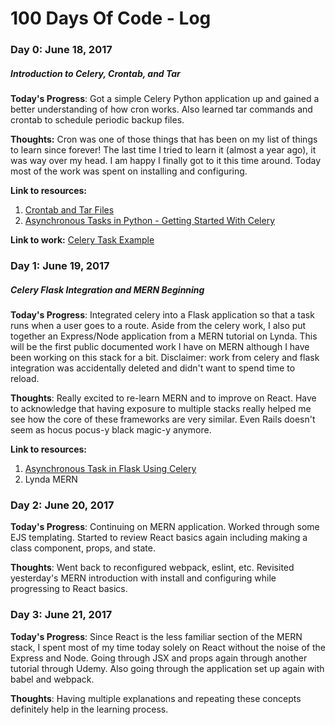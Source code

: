 # 100 Days Of Code - Log

### Day 0: June 18, 2017
##### Introduction to Celery, Crontab, and Tar

**Today's Progress**: Got a simple Celery Python application up and gained a better understanding of how cron works. Also learned tar commands and crontab to schedule periodic backup files.

**Thoughts:** Cron was one of those things that has been on my list of things to learn since forever! The last time I tried to learn it (almost a year ago), it was way over my head. I am happy I finally got to it this time around. Today most of the work was spent on installing and configuring.

**Link to resources:**
1. [Crontab and Tar Files](https://www.youtube.com/watch?v=hGqjM9Wz-pU)
2. [Asynchronous Tasks in Python - Getting Started With Celery](https://www.youtube.com/watch?v=fg-JfZBetpM)

**Link to work:** [Celery Task Example](https://github.com/lingsitu1290/100-days-of-code/tree/master/Day-0-Intro-to-Celery)

### Day 1: June 19, 2017
##### Celery Flask Integration and MERN Beginning

**Today's Progress**: Integrated celery into a Flask application so that a task runs when a user goes to a route. Aside from the celery work, I also put together an Express/Node application from a MERN tutorial on Lynda. This will be the first public documented work I have on MERN although I have been working on this stack for a bit. Disclaimer: work from celery and flask integration was accidentally deleted and didn't want to spend time to reload.

**Thoughts**: Really excited to re-learn MERN and to improve on React. Have to acknowledge that having exposure to multiple stacks really helped me see how the core of these frameworks are very similar. Even Rails doesn't seem as hocus pocus-y black magic-y anymore.

**Link to resources:**
1. [Asynchronous Task in Flask Using Celery](https://www.youtube.com/watch?v=iwxzilyxTbQ)
2. Lynda MERN

<!-- To be added -->
<!-- **Link(s) to work**: [Express App] -->

### Day 2: June 20, 2017

**Today's Progress**: Continuing on MERN application. Worked through some EJS templating. Started to review React basics again including making a class component, props, and state.

**Thoughts**: Went back to reconfigured webpack, eslint, etc. Revisited yesterday's MERN introduction with install and configuring while progressing to React basics.

<!-- To be added -->
<!-- **Link(s) to work**: [Express App] -->

### Day 3: June 21, 2017

**Today's Progress**: Since React is the less familiar section of the MERN stack, I spent most of my time today solely on React without the noise of the Express and Node. Going through JSX and props again through another tutorial through Udemy. Also going through the application set up again with babel and webpack.

**Thoughts**: Having multiple explanations and repeating these concepts definitely help in the learning process. 

<!-- To be added -->
<!-- **Link(s) to work**: [Express App] -->
